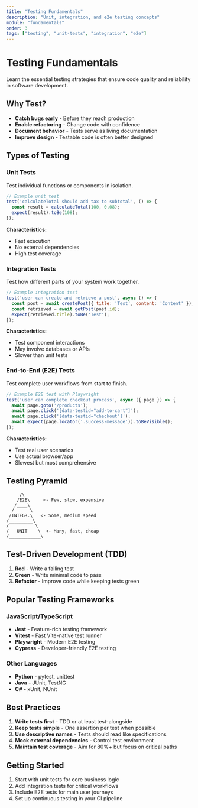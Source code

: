 ```yaml
---
title: "Testing Fundamentals"
description: "Unit, integration, and e2e testing concepts"
module: "fundamentals"
order: 3
tags: ["testing", "unit-tests", "integration", "e2e"]
---
```


# Testing Fundamentals

Learn the essential testing strategies that ensure code quality and reliability in software development.

## Why Test?

- **Catch bugs early** - Before they reach production
- **Enable refactoring** - Change code with confidence
- **Document behavior** - Tests serve as living documentation
- **Improve design** - Testable code is often better designed

## Types of Testing

### Unit Tests
Test individual functions or components in isolation.

```javascript
// Example unit test
test('calculateTotal should add tax to subtotal', () => {
  const result = calculateTotal(100, 0.08);
  expect(result).toBe(108);
});
```

**Characteristics:**
- Fast execution
- No external dependencies
- High test coverage

### Integration Tests
Test how different parts of your system work together.

```javascript
// Example integration test
test('user can create and retrieve a post', async () => {
  const post = await createPost({ title: 'Test', content: 'Content' });
  const retrieved = await getPost(post.id);
  expect(retrieved.title).toBe('Test');
});
```

**Characteristics:**
- Test component interactions
- May involve databases or APIs
- Slower than unit tests

### End-to-End (E2E) Tests
Test complete user workflows from start to finish.

```javascript
// Example E2E test with Playwright
test('user can complete checkout process', async ({ page }) => {
  await page.goto('/products');
  await page.click('[data-testid="add-to-cart"]');
  await page.click('[data-testid="checkout"]');
  await expect(page.locator('.success-message')).toBeVisible();
});
```

**Characteristics:**
- Test real user scenarios
- Use actual browser/app
- Slowest but most comprehensive

## Testing Pyramid

```
     /\
    /E2E\     <- Few, slow, expensive
   /____\
  /      \
 /INTEGR.\   <- Some, medium speed
/_________\
/          \
/   UNIT    \  <- Many, fast, cheap
/____________\
```

## Test-Driven Development (TDD)

1. **Red** - Write a failing test
2. **Green** - Write minimal code to pass
3. **Refactor** - Improve code while keeping tests green

## Popular Testing Frameworks

### JavaScript/TypeScript
- **Jest** - Feature-rich testing framework
- **Vitest** - Fast Vite-native test runner
- **Playwright** - Modern E2E testing
- **Cypress** - Developer-friendly E2E testing

### Other Languages
- **Python** - pytest, unittest
- **Java** - JUnit, TestNG
- **C#** - xUnit, NUnit

## Best Practices

1. **Write tests first** - TDD or at least test-alongside
2. **Keep tests simple** - One assertion per test when possible
3. **Use descriptive names** - Tests should read like specifications
4. **Mock external dependencies** - Control test environment
5. **Maintain test coverage** - Aim for 80%+ but focus on critical paths

## Getting Started

1. Start with unit tests for core business logic
2. Add integration tests for critical workflows
3. Include E2E tests for main user journeys
4. Set up continuous testing in your CI pipeline